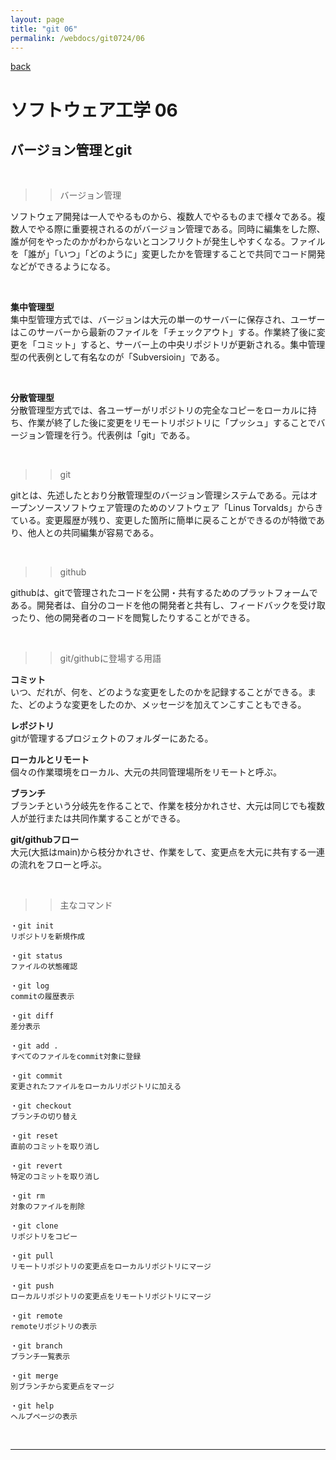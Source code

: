 ```yaml
---
layout: page
title: "git 06"
permalink: /webdocs/git0724/06
---
```


[back](/webdocs/git0724)

# ソフトウェア工学 06

## バージョン管理とgit

<br>

>> バージョン管理

ソフトウェア開発は一人でやるものから、複数人でやるものまで様々である。複数人でやる際に重要視されるのがバージョン管理である。同時に編集をした際、誰が何をやったのかがわからないとコンフリクトが発生しやすくなる。ファイルを「誰が」「いつ」「どのように」変更したかを管理することで共同でコード開発などができるようになる。

<br>

**集中管理型**  
集中型管理方式では、バージョンは大元の単一のサーバーに保存され、ユーザーはこのサーバーから最新のファイルを「チェックアウト」する。作業終了後に変更を「コミット」すると、サーバー上の中央リポジトリが更新される。集中管理型の代表例として有名なのが「Subversioin」である。

<br>

**分散管理型**  
分散管理型方式では、各ユーザーがリポジトリの完全なコピーをローカルに持ち、作業が終了した後に変更をリモートリポジトリに「プッシュ」することでバージョン管理を行う。代表例は「git」である。

<br>

>> git

gitとは、先述したとおり分散管理型のバージョン管理システムである。元はオープンソースソフトウェア管理のためのソフトウェア「Linus Torvalds」からきている。変更履歴が残り、変更した箇所に簡単に戻ることができるのが特徴であり、他人との共同編集が容易である。

<br>

>> github

githubは、gitで管理されたコードを公開・共有するためのプラットフォームである。開発者は、自分のコードを他の開発者と共有し、フィードバックを受け取ったり、他の開発者のコードを閲覧したりすることができる。

<br>

>> git/githubに登場する用語

**コミット**  
いつ、だれが、何を、どのような変更をしたのかを記録することができる。また、どのような変更をしたのか、メッセージを加えてンこすこともできる。  

**レポジトリ**  
gitが管理するプロジェクトのフォルダーにあたる。  

**ローカルとリモート**  
個々の作業環境をローカル、大元の共同管理場所をリモートと呼ぶ。  

**ブランチ**  
ブランチという分岐先を作ることで、作業を枝分かれさせ、大元は同じでも複数人が並行または共同作業することができる。  

**git/githubフロー**  
大元(大抵はmain)から枝分かれさせ、作業をして、変更点を大元に共有する一連の流れをフローと呼ぶ。  

<br>

>> 主なコマンド

```
・git init
リポジトリを新規作成

・git status
ファイルの状態確認

・git log
commitの履歴表示

・git diff
差分表示

・git add .
すべてのファイルをcommit対象に登録

・git commit
変更されたファイルをローカルリポジトリに加える

・git checkout
ブランチの切り替え

・git reset
直前のコミットを取り消し

・git revert
特定のコミットを取り消し

・git rm
対象のファイルを削除

・git clone
リポジトリをコピー

・git pull
リモートリポジトリの変更点をローカルリポジトリにマージ

・git push
ローカルリポジトリの変更点をリモートリポジトリにマージ

・git remote
remoteリポジトリの表示

・git branch
ブランチ一覧表示

・git merge
別ブランチから変更点をマージ

・git help
ヘルプページの表示

```

<br>

****